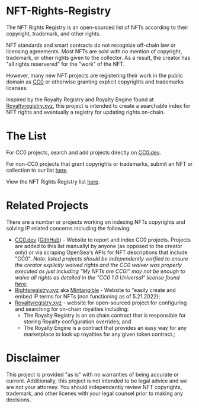 # NFT-Rights-Registry

The NFT Rights Registry is an open-sourced list of NFTs according to their copyright, trademark, and other rights.

NFT standards and smart contracts do not recognize off-chain law or licensing agreements. Most NFTs are sold with no mention of copyright, trademark, or other rights given to the collector. As a result, the creator has "all rights reservered" for the "work" of the NFT.  

However, many new NFT projects are registering their work in the public domain as [CC0](https://creativecommons.org/choose/zero/waiver) or otherwise granting explicit copyrights and trademarks licenses. 

Inspired by the Royalty Registry and Royalty Engine found at [Royaltyregistry.xyz](https://royaltyregistry.xyz/), this project is intended to create a searchable index for NFT rights and eventually a registry for updating rights on-chain.

# The List
For CC0 projects, search and add projects directly on [CC0.dev](https://www.cc0.dev/).

For non-CC0 projects that grant copyrights or trademarks, submit an NFT or collection to our list [here](https://forms.gle/pzWoZMTDiDC5VDz99).

View the NFT Rights Registry list [here](https://docs.google.com/spreadsheets/d/1wkOv_yIwv6SU32I1vIZ7n24_1ZvgMfHbxxhaCTMN00s/edit?usp=sharing).

# Related Projects

There are a number or projects working on indexing NFTs copyrights and solving IP related concerns including the following:
* [CC0.dev](https://www.cc0.dev/) ([GithHub](https://github.com/JeanMarcSaad/cc0.dev)) - Website to report and index CC0 projects. Projects are added to this list manuallyl by anyone (as opposed to the creator only) or via scraping OpenSea's APIs for NFT descriptions that include "CC0". *Note: listed projects should be independently verified to ensure the creator explicity waived rights and the CC0 waiver was properly executed as just including "My NFTs are CC0!" may not be enough to waive all rights as detailed in the "CC0 1.0 Universal" license found [here](https://creativecommons.org/choose/zero/waiver)*;
*  [Rightsregistry.xyz](https://rightsregistry.xyz/) aka [Mintangible]([mintangible.io](https://mintangible.io)) - Website to "easily create and embed IP terms for NFTs (non functioning as of 5.21.2022);
*  [Royaltyregistry.xyz](https://royaltyregistry.xyz/) - website for open-sourced project for configuring and searching for on-chain royalties including:
    - The Royalty Registry is an on chain contract that is responsible for storing Royalty configuration overrides; and
    - The Royalty Engine is a contract that provides an easy way for any marketplace to look up royalties for any given token contract.;

# Disclaimer
This project is provided "as is" with no warranties of being accurate or current. Additionally, this project is not intended to be legal advice and we are not your attorney. You should independently review NFT copyrights, trademark, and other licenes with your legal counsel prior to making any decisions.
